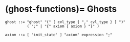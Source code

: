 (ghost-functions)=
Ghosts
======

```
ghost ::= "ghost" "(" [ cvl_type { "," cvl_type } ] ")"
          ( ";" | "{" axiom { axiom } "}" )

axiom ::= [ "init_state" ] "axiom" expression ";"
```

